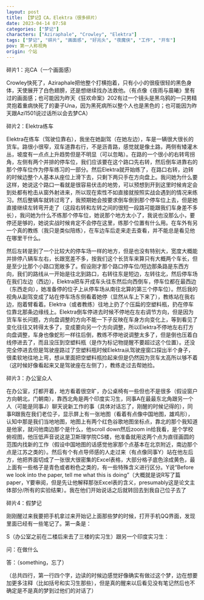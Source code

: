 ```yaml
---
layout: post
title: 【梦记】CA，Elektra（很多碎片）
date: 2023-04-14 07:58
categories: ["梦记"]
characters: ["Aziraphale", "Crowley", "Elektra"]
tags: ["梦记", "碎片", "画面感", "好兆头", "夜魔侠", "工作", "开车"]
pov: 第一人称视角
origin: 个站
---
```


碎片1：兆CA（一个画面感）

Crowley快死了，Aziraphale把他整个打横抱着，只有小小的很瘦很轻的黑色身体，天使展开了白色翅膀，还是想继续找办法救他。（有点像《夜雨与晨曦》里有过的画面感；也可能因为昨天《狂欢命案》202有过一个镜头是黑乌鸦的一只男精灵抱着重病快死了的妻子Una，因为黑死病所以整个人也是黑色的；也可能因为昨天跟Azi1501说过话所以会去梦CA）

碎片2：Elektra练车

Elektra在练车（驾驶位靠右），我坐在她副驾（在她左边），车是一辆很大很长的货车。路很小很窄，双车道靠右行，不是沥青路，感觉就是像土路，两侧有矮灌木丛，坡度有一点点上升趋势但是不明显（可以忽略）。在路的一个很小的右转弯拐角，左侧有两个并排的停车位，我们应该要在这个路口先右转，然后倒车进靠右的那个停车位作为停车练习的一部分。然后Elektra就开始练了，在路口右转，边转的时候边整个人基本从座位上滑下去，只剩下两只手在方向盘上。我问她为什么要这样，她说这个路口一看就是很容易伏击的地势，可以预想到开到这里时候肯定会到处都有枪击从窗外射进来，所以现在索性不如直接就按照实战会遇到的情况来练习。然后整辆车就转过弯了，我预期她会按要求倒车倒到那个停车位上去，但是她直接继续左转弯开走了（这段右转和左转之间的很短一段路可能跟我们车身差不多长），我问她为什么不练那个停车位，她说那个地方太小了，我说也没那么小，要停还是够的，她说实战时候肯定不会停在这里，练那个位置有什么用。在车外有另一个真的教练（我只是类似陪练），在车边车后走来走去查看，并不能总是看见他在哪里干什么。

然后左转是到了一个比较大的停车场一样的地方，但是也没有特别大，宽度大概能并排停八辆车左右，长跟宽差不多，按我们这个长货车来算只有大概两个车长，但是至少比那个小路口宽敞多了。假设刚才那个路口停车位/短边那条路是东西方向，我们的路线从一开始是往北到路口，右转往东是短边，左转往北，然后停车场在我们左边（西边），Elektra把车开成车头往东然后向西倒车，停车位都在最西边（东西走向），她准备停的位子上从停车场从南往北算的第三个停车位）。然后我的视角从副驾变成了站在停车场东侧看着她停（显然从车上下来了），教练站在我右边，抱着臂看着。Elektra（或者教练）往地上扔了个压扁的空塑料瓶，扔在停车位靠北那条边缘线上。Elektra倒车停进去时候不停地在左右调节方向，但是因为货车车长问题，方向盘调整的方向不能一下子反映在车身方向变化上，等到看见了变化往往又转得太多了，变成要向另一个方向调整，所以Elektra不停地左右打方向盘调整，车身也像蛇形一样往后倒，教练不停地说调整太多了，但是倒也压着白线停进去了，而且没压到空塑料瓶（是作为标记物提醒不要超过这个位置）。还没完全停进去但是驾驶座路过了空塑料瓶时候Elektra从驾驶座窗口探出半个身子，很柔软地往地上弯，想从里面把空塑料瓶捡起来但是仍然因为货车太高所以够不着（这时候好像看起来又是驾驶座在左侧了），教练走过去帮她捡。

碎片3：办公室众人

在办公室，灯都开着，地方看着很空旷，办公桌椅有一些但也不是很多（假设窗户方向朝北，门朝南），靠西北角是两个印度实习生，同事A在最最东北角跟另一个人（可能是同事J）聊天说新工作的事（具体对话忘了，刚醒的时候记得的），同事R跟我在我们老位子，显示屏上有一张地图（看着有点像中国地图，雄鸡形），认知中那是我们当地地图，地图上有两个红色谷歌地图坐标点，靠北的那个我知道是他家，就问他南边那个是什么，他scroll down然后zoom in给我看，是个学校俯视图，他压低声音说这是卫斯理学院CS楼，他准备就用这两个点为直径画圆的范围内找新的工作（假设中国地图的话感觉他家那个点基本在北京附近，南边那个点是江苏之类的）。然后有个有点导师感的人走过来（有点像同事Y）站在他左后方，他把界面切成了一张很大很密集的Excel表格，大部分格子底色涂成黄色，最上面有一些格子是青色或者粉色之类的，有一些特殊含义进行区分。Y说“Before we look into the paper, tell me what this is doing”（大概就是说R写了篇paper，Y要审阅，但是先让他解释那张Excel表的含义，presumably这是论文主体部分/所有的实验结果）。我在他们开始说话之后就转回去到我自己位子去了

碎片4：假梦记

刚刚醒过来我要把手机拿过来开始记上面那些梦的时候，打开手机QQ界面，发现里面已经有一些笔记了。第一条是：

S（办公室之前在二楼后来去了三楼的实习生）跟另一个印度实习生：

问：在做什么

答：（something，忘了）

（总共四行，第一行四个字，边读的时候边感觉好像确实有做过这个梦，边在想要加更多注释（比如括号和实习生那些），但是真的醒来以后看见没有笔记然后也不确定是不是真的梦到过他们的对话了）
